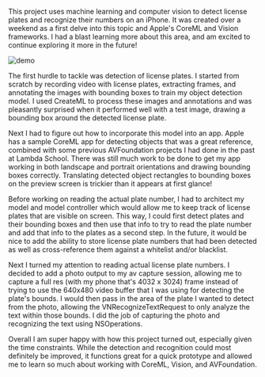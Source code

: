 This project uses machine learning and computer vision to detect license plates and recognize their numbers on an iPhone. It was created over a weekend as a first delve into this topic and Apple's CoreML and Vision frameworks. I had a blast learning more about this area, and am excited to continue exploring it more in the future!

![demo](LPRTest2.gif)

The first hurdle to tackle was detection of license plates. I started from scratch by recording video with license plates, extracting frames, and annotating the images with bounding boxes to train my object detection model. I used CreateML to process these images and annotations and was pleasantly surprised when it performed well with a test image, drawing a bounding box around the detected license plate.

Next I had to figure out how to incorporate this model into an app. Apple has a sample CoreML app for detecting objects that was a great reference, combined with some previous AVFoundation projects I had done in the past at Lambda School. There was still much work to be done to get my app working in both landscape and portrait orientations and drawing bounding boxes correctly. Translating detected object rectangles to bounding boxes on the preview screen is trickier than it appears at first glance!

Before working on reading the actual plate number, I had to architect my model and model controller which would allow me to keep track of license plates that are visible on screen. This way, I could first detect plates and their bounding boxes and then use that info to try to read the plate number and add that info to the plates as a second step. In the future, it would be nice to add the ability to store license plate numbers that had been detected as well as cross-reference them against a whitelist and/or blacklist.

Next I turned my attention to reading actual license plate numbers. I decided to add a photo output to my av capture session, allowing me to capture a full res (with my phone that's 4032 x 3024) frame instead of trying to use the 640x480 video buffer that I was using for detecting the plate's bounds. I would then pass in the area of the plate I wanted to detect from the photo, allowing the VNRecognizeTextRequest to only analyze the text within those bounds. I did the job of capturing the photo and recognizing the text using NSOperations.

Overall I am super happy with how this project turned out, especially given the time constraints. While the detection and recognition could most definitely be improved, it functions great for a quick prototype and allowed me to learn so much about working with CoreML, Vision, and AVFoundation.
